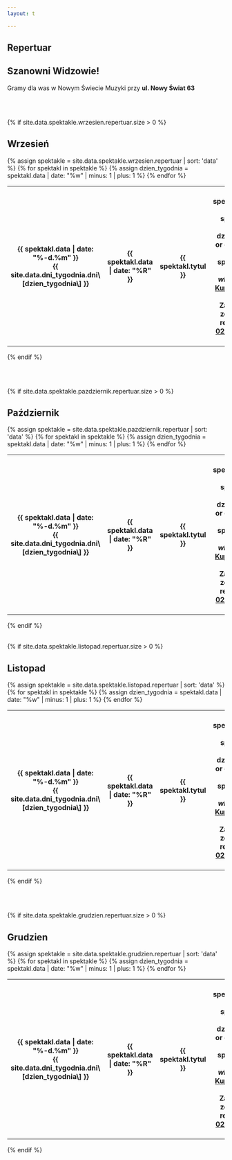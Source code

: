 ```yaml
---
layout: t

---
```

<link rel="stylesheet" href="https://unpkg.com/purecss@0.6.2/build/pure-min.css" integrity="sha384-UQiGfs9ICog+LwheBSRCt1o5cbyKIHbwjWscjemyBMT9YCUMZffs6UqUTd0hObXD" crossorigin="anonymous">

## Repertuar

## Szanowni Widzowie!

Gramy dla was w Nowym Świecie Muzyki przy **ul. Nowy Świat 63**

<br />
<br />

{% if site.data.spektakle.wrzesien.repertuar.size > 0 %}

## Wrzesień

<table class="pure-table pure-table-horizontal">
{% assign spektakle = site.data.spektakle.wrzesien.repertuar | sort: 'data' %}
{% for spektakl in spektakle %}
{% assign dzien_tygodnia = spektakl.data | date: "%w" | minus: 1 | plus: 1 %}
<tr>
<th>{{ spektakl.data | date: "%-d.%m" }}<br />{{ site.data.dni_tygodnia.dni\[dzien_tygodnia\] }}</th>
<th>{{ spektakl.data | date: "%R"  }}</th>
<th style="width: 40%;">{{ spektakl.tytul }}</th>
<th>
{% if spektakl.manual_price == true %}
{{ spektakl.link }}
{% else %}
{% if dzien_tygodnia == 0 or dzien_tygodnia == 6 %}
{% if spektakl.link == "-" %}
<i>Bilety online wkrótce</i>
{% else %}
<a href="{{ spektakl.link }}">Kup bilet</a>
{% endif %}
{% else %}
Zapraszamy grupy zorganizowane do rezerwacji tel. <a href="tel:501027278">501 027 278</a>
{% endif %}
{% endif %}  
</th>
</tr>
{% endfor %}
</table>

{% endif %}

<br /><br />

{% if site.data.spektakle.pazdziernik.repertuar.size > 0 %}

## Październik

<table class="pure-table pure-table-horizontal"> {% assign spektakle = site.data.spektakle.pazdziernik.repertuar | sort: 'data' %} {% for spektakl in spektakle %} {% assign dzien_tygodnia = spektakl.data | date: "%w" | minus: 1 | plus: 1 %} <tr> <th>{{ spektakl.data | date: "%-d.%m" }}<br />{{ site.data.dni_tygodnia.dni\[dzien_tygodnia\] }}</th> <th>{{ spektakl.data | date: "%R"  }}</th> <th style="width: 40%;">{{ spektakl.tytul }}</th> <th> {% if spektakl.manual_price == true %} {{ spektakl.link }} {% else %} {% if dzien_tygodnia == 0 or dzien_tygodnia == 6 %} {% if spektakl.link == "-" %} <i>Bilety online wkrótce</i> {% else %} <a href="{{ spektakl.link }}">Kup bilet</a> {% endif %} {% else %} Zapraszamy grupy zorganizowane do rezerwacji tel. <a href="tel:501027278">501 027 278</a> {% endif %} {% endif %}  
</th> </tr> {% endfor %} </table>

{% endif %}
<br /><br />

{% if site.data.spektakle.listopad.repertuar.size > 0 %}

## Listopad

<table class="pure-table pure-table-horizontal">
{% assign spektakle = site.data.spektakle.listopad.repertuar | sort: 'data' %}
{% for spektakl in spektakle %}
{% assign dzien_tygodnia = spektakl.data | date: "%w" | minus: 1 | plus: 1 %}
<tr>
<th>{{ spektakl.data | date: "%-d.%m" }}<br />{{ site.data.dni_tygodnia.dni\[dzien_tygodnia\] }}</th>
<th>{{ spektakl.data | date: "%R"  }}</th>
<th style="width: 40%;">{{ spektakl.tytul }}</th>
<th>
{% if spektakl.manual_price == true %}
{{ spektakl.link }}
{% else %}
{% if dzien_tygodnia == 0 or dzien_tygodnia == 6 %}
{% if spektakl.link == "-" %}
<i>Bilety online wkrótce</i>
{% else %}
<a href="{{ spektakl.link }}">Kup bilet</a>
{% endif %}
{% else %}
Zapraszamy grupy zorganizowane do rezerwacji tel. <a href="tel:501027278">501 027 278</a>
{% endif %}
{% endif %}  
</th>
</tr>
{% endfor %}
</table>

{% endif %}

<br /><br />

{% if site.data.spektakle.grudzien.repertuar.size > 0 %}

## Grudzien

<table class="pure-table pure-table-horizontal">
{% assign spektakle = site.data.spektakle.grudzien.repertuar | sort: 'data' %}
{% for spektakl in spektakle %}
{% assign dzien_tygodnia = spektakl.data | date: "%w" | minus: 1 | plus: 1 %}
<tr>
<th>{{ spektakl.data | date: "%-d.%m" }}<br />{{ site.data.dni_tygodnia.dni\[dzien_tygodnia\] }}</th>
<th>{{ spektakl.data | date: "%R"  }}</th>
<th style="width: 40%;">{{ spektakl.tytul }}</th>
<th>
{% if spektakl.manual_price == true %}
{{ spektakl.link }}
{% else %}
{% if dzien_tygodnia == 0 or dzien_tygodnia == 6 %}
{% if spektakl.link == "-" %}
<i>Bilety online wkrótce</i>
{% else %}
<a href="{{ spektakl.link }}">Kup bilet</a>
{% endif %}
{% else %}
Zapraszamy grupy zorganizowane do rezerwacji tel. <a href="tel:501027278">501 027 278</a>
{% endif %}
{% endif %}  
</th>
</tr>
{% endfor %}
</table>

{% endif %}

<br /><br />

<style>
.pure-table thead {
background-color: rgba(143, 223, 255, 0.19) !important;
color: #000;
text-align: left;
vertical-align: bottom;
}
</style>

<!-- 	<tr>
<th><strike>10.06.2018 niedziela</strike></th>
<th><strike>12.30</strike></th>
<th><strike>Urodziny Turli-Taja</strike></th>
<th>Spektatkl odwołany</th>
</tr> -->
<!-- 	<tr>
<th>24.06.2018 niedziela</th>
<th>12.30</th>
<th>Calineczka</th>
<th><a href="https://ewejsciowki.pl/embedded/rezerwacja/107628">Kup bilet</a></th>
</tr> -->

<!-- ## Zapraszamy na

## Wielki Bal Karnawałowych Rycerzy i Księżniczek

## już 11.02.2018

### Dzięki Wypożyczalni Kostiumów Maskarada dzieci bęgą mogły przebrać się za swoich ulubionych bohaterów wziąć udział w karnawałowej zabawie prowadzonej przez naszych aktorów

<br />
<br />
<ul class="photos">
<a id="single_image" rel="1000" href='lay/img/bal_big.jpg'><img src="lay/img/bal_small.jpg"/></a>
</ul> -->